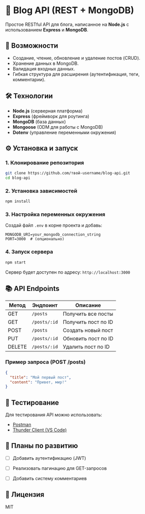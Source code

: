 
# **📝 Blog API (REST + MongoDB)**  

Простое RESTful API для блога, написанное на **Node.js** с использованием **Express** и **MongoDB**.  

## **🚀 Возможности**  
- Создание, чтение, обновление и удаление постов (CRUD).  
- Хранение данных в MongoDB.  
- Валидация входных данных.  
- Гибкая структура для расширения (аутентификация, теги, комментарии).  

## **🛠 Технологии**  
- **Node.js** (серверная платформа)  
- **Express** (фреймворк для роутинга)  
- **MongoDB** (база данных)  
- **Mongoose** (ODM для работы с MongoDB)  
- **Dotenv** (управление переменными окружения)  

## **⚙️ Установка и запуск**  

### **1. Клонирование репозитория**  
```bash
git clone https://github.com/твой-username/blog-api.git
cd blog-api
```  

### **2. Установка зависимостей**  
```bash
npm install
```  

### **3. Настройка переменных окружения**  
Создай файл `.env` в корне проекта и добавь:  
```env
MONGODB_URI=your_mongodb_connection_string
PORT=3000  # (опционально)
```  

### **4. Запуск сервера**  
```bash
npm start
```  
Сервер будет доступен по адресу: `http://localhost:3000`  

## **📚 API Endpoints**  

| Метод | Эндпоинт         | Описание                     |
|-------|------------------|-----------------------------|
| GET   | `/posts`         | Получить все посты          |
| GET   | `/posts/:id`     | Получить пост по ID         |
| POST  | `/posts`         | Создать новый пост          |
| PUT   | `/posts/:id`     | Обновить пост по ID         |
| DELETE| `/posts/:id`     | Удалить пост по ID          |

### **Пример запроса (POST /posts)**  
```json
{
  "title": "Мой первый пост",
  "content": "Привет, мир!"
}
```  

## **🔧 Тестирование**  
Для тестирования API можно использовать:  
- [Postman](https://www.postman.com/)  
- [Thunder Client (VS Code)](https://www.thunderclient.com/)  

## **📌 Планы по развитию**  
- [ ] Добавить аутентификацию (JWT)  
- [ ] Реализовать пагинацию для GET-запросов  
- [ ] Добавить систему комментариев  
 

## **📜 Лицензия**  
MIT  



